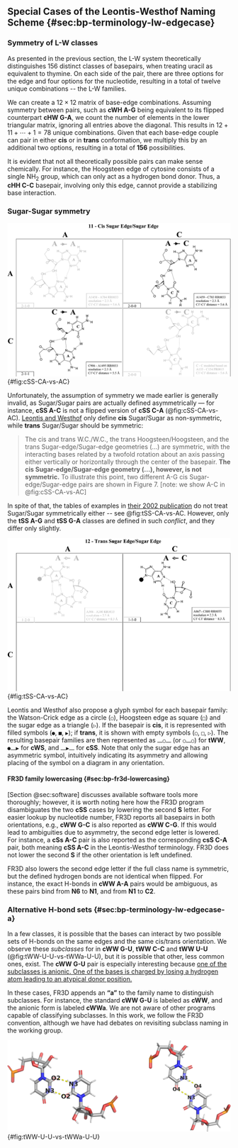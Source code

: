 ## Special Cases of the Leontis-Westhof Naming Scheme {#sec:bp-terminology-lw-edgecase}

### Symmetry of L-W classes

As presented in the previous section, the L-W system theoretically distinguishes 156 distinct classes of basepairs, when treating uracil as equivalent to thymine.
On each side of the pair, there are three options for the edge and four options for the nucleotide, resulting in a total of twelve unique combinations -- the L-W families.

We can create a $12 \times 12$ matrix of base-edge combinations.
Assuming symmetry between pairs, such as **cWH A-G** being equivalent to its flipped counterpart **cHW G-A**, we count the number of elements in the lower triangular matrix, ignoring all entries above the diagonal.
This results in $12 + 11 + \cdots + 1 = 78$ unique combinations.
Given that each base-edge couple can pair in either **cis** or in **trans** conformation, we multiply this by an additional two options, resulting in a total of **156** possibilities.

It is evident that not all theoretically possible pairs can make sense chemically.
For instance, the Hoogsteen edge of cytosine consists of a single NH<sub>2</sub> group, which can only act as a hydrogen bond donor.
Thus, a **cHH C-C** basepair, involving only this edge, cannot provide a stabilizing base interaction.

<!-- The conformation is different for each of the four nucleotides.
We have the following choices:

* **cis** or **trans**
* **pair** of **nucleotides**, choice of 2 out of 4
* **pair** of **edges**, choice of 2 out of 4

Since both choices allow repetitions (`A` can pair with another `A`), we calculate the number of options as $\binom{n + 1}{2}$ (https://en.wikipedia.org/wiki/Combination#Number_of_combinations_with_repetition).
Since the numbers are small, we can alternatively count the number of options using a simple table.

However, we have to account for the fact that some pairs are symmetric to each other and avoid double counting these.
For example, the **cWW G-C** is the same pair as **cWW C-G**.
Generally, we should avoid counting a pair if swapping the order of edges and the order of nucleotides yields a pair which was counted already.
We will first avoid edge combinations marked as duplicate:

| - | W | H | S |
|---|---|---|---|
| W | 1 | Dup | Dup |
| H | 2 |  3  | Dup |
| S | 4 |  5  |  6  |

This leaves with 6 edge combinations, 3 symmetric and 3 asymmetric.
If the edge combination is asymmetric, we can count all 16 nucleotide combinations.
If is it symmetric, we can only count the 10 unique nucleotide combinations:

| - | A | T   | G   | C   |
|---|---|---|---|--|
| A | 1 | Dup | Dup | Dup |
| T | 2 |  3  | Dup | Dup |
| G | 4 |  5  |  6  | Dup |
| C | 7 |  8  |  9  | 10  |

When we add these and multiply by 2 to account for the **cis** or **trans** choice, we get:

$$2 \cdot \left( 16 \cdot 3 + 10 \cdot 3 \right) = 156$$ -->

### Sugar-Sugar symmetry

![The C-A pair is different from A-C -- it is shifted by ~3 Å horizontally, resulting in a different set of H-bonds <https://doi.org/10.1093/nar/gkf481>](../img/cSS-CA-vs-AC.png){#fig:cSS-CA-vs-AC}

Unfortunately, the assumption of symmetry we made earlier is generally invalid, as Sugar/Sugar pairs are actually defined asymmetrically — for instance, **cSS A-C** is not a flipped version of **cSS C-A** (@fig:cSS-CA-vs-AC).
[Leontis and Westhof](https://doi.org/10.1017/s1355838201002515) only define **cis** Sugar/Sugar as non-symmetric, while **trans** Sugar/Sugar should be symmetric:

> The cis and trans W.C./W.C., the trans Hoogsteen/Hoogsteen, and the trans Sugar-edge/Sugar-edge geometries (…) are symmetric, with the interacting bases related by a twofold rotation about an axis passing either vertically or horizontally through the center of the basepair.
> **The cis Sugar-edge/Sugar-edge geometry (…), however, is not symmetric.**
> To illustrate this point, two different A-G cis Sugar-edge/Sugar-edge pairs are shown in Figure 7. [note: we show A-C in @fig:cSS-CA-vs-AC]

In spite of that, the tables of examples in [their 2002 publication](https://doi.org/10.1093/nar/gkf481) do not treat Sugar/Sugar symmetrically either -- see @fig:tSS-CA-vs-AC.
However, only the **tSS A-G** and **tSS G-A** classes are defined in such _conflict_, and they differ only slightly.

![In trans Sugar/Sugar, C-A is defined while A-C is left undefined. In contrast, in W/W and H/H the C-A and A-C show the same pair (turned upside down)](../img/tSS-CA-vs-AC.png){#fig:tSS-CA-vs-AC}

Leontis and Westhof also propose a glyph symbol for each basepair family:
the Watson-Crick edge as a circle (`○`), Hoogsteen edge as square (`□`) and the sugar edge as a triangle (`▷`).
If the basepair is **cis**, it is represented with filled symbols (`●`, `■`, `▶`); if **trans**, it is shown with empty symbols (`○`, `□`, `▷`).
The resulting basepair families are then represented as `⎼○⎼` (or `○⎼○`) for **tWW**, `●⎼▶` for **cWS**, and `⎼▶⎼` for **cSS**.
Note that only the sugar edge has an asymmetric symbol, intuitively indicating its asymmetry and allowing placing of the symbol on a diagram in any orientation.

#### FR3D family lowercasing {#sec:bp-fr3d-lowercasing}

[Section @sec:software] discusses available software tools more thoroughly; however, it is worth noting here how the FR3D program disambiguates the two **cSS** cases by lowering the second **S** letter.
For easier lookup by nucleotide number, FR3D reports all basepairs in both orientations, e.g., **cWW G-C** is also reported as **cWW C-G**.
If this would lead to ambiguities due to asymmetry, the second edge letter is lowered.
For instance, a **cSs A-C** pair is also reported as the corresponding **csS C-A** pair, both meaning **cSS A-C** in the Leontis-Westhof terminology.
FR3D does not lower the second **S** if the other orientation is left undefined.

FR3D also lowers the second edge letter if the full class name is symmetric, but the defined hydrogen bonds are not identical when flipped.
For instance, the exact H-bonds in **cWW A-A** pairs would be ambiguous, as these pairs bind from **N6** to **N1**, and from **N1** to **C2**.

<!-- ■⎼▶
□⎼▷
○⎼● -->

### Alternative H-bond sets {#sec:bp-terminology-lw-edgecase-a}

In a few classes, it is possible that the bases can interact by two possible sets of H-bonds on the same edges and the same cis/trans orientation.
We observe these _subclasses_ for in **cWW G-U**, **tWW C-C** and **tWW U-U** (@fig:tWW-U-U-vs-tWWa-U-U), but it is possible that other, less common ones, exist.
The **cWW G-U** pair is especially interesting because
[one of the subclasses is anionic. One of the bases is charged by losing a hydrogen atom leading to an atypical donor position.](https://doi.org/10.1261/rna.079583.123)

In these cases, FR3D appends an **“a”** to the family name to distinguish subclasses.
For instance, the standard **cWW G-U** is labeled as **cWW**, and the anionic form is labeled **cWWa**.
We are not aware of other programs capable of classifying subclasses.
In this work, we follow the FR3D convention, although we have had debates on revisiting subclass naming in the working group.

<!-- tWWa CC, cWWa GT. -->

![The two alternatives of the **tWW U-U** pair. Although the only Watson-Crick edge is involved in both cases, two pairs of hydrogen bonds are possible and both options are well populated in PDB structures.](../img/tWW-U-U-vs-tWWa-U-U.png){#fig:tWW-U-U-vs-tWWa-U-U}

<!-- ### Bifurcated hydrogen bonds

Finally, to underline the saying that [in biology, there are a thousand
exceptions to each rule](https://tandy.cs.illinois.edu/Hunter_MolecularBiology.pdf), a special category for basepairs between the three edges also exists.
In these pairs, two hydrogen bonds are formed onto the single _corner_ atom.
Specifically, two donors may share a single acceptor, or a NH<sub>2</sub> group can have both hydrogens bound.
Since bifurcated H-bonds require two adjacent acceptors or donors, they are only defined for the Watson-Crick edge.

Our pipeline does process these pairs, there is nothing special about them, but we will not discuss this category in the following text further. -->

<!-- However, we will not discuss this category further here, as we are already getting lost in edge cases.
 -->

<!-- 
While the 2002 paper presents this category and at least FR3D reports it, it is often not considered.
The category only contains 6 distinct basepairs, none of which bind with at least two hydrogen bonds.
In this work, we mostly skip the analysis of these Watson-Bifurcated basepairs.
The provided scripts do process them, but we will avoid them in the discussion for brevity.

Mixtral: The text is clear and mostly well-written. However, there are some minor stylistic improvements that can be made for consistency and readability. Consider revising to: "The 2002 paper introduces this category, which FR3D also reports; however, it is not commonly considered in the literature. This category comprises only six distinct basepairs, none of which engage in at least two hydrogen bonds. In our work, we generally omit an analysis of Watson-Bifurcated basepairs for brevity. The provided scripts do process these cases; however, we will intentionally exclude them from the discussion."
-->
